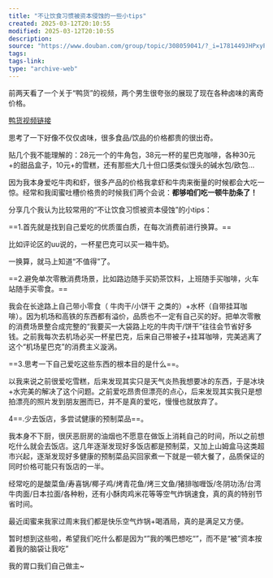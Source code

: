 ```yaml
---
title: "不让饮食习惯被资本侵蚀的一些小tips"
created: 2025-03-12T20:10:55
modified: 2025-03-12T20:10:55
description:
source: "https://www.douban.com/group/topic/308059041/?_i=1781449JHPxyP7"
tags:
tags-link:
type: "archive-web"
---
```

前两天看了一个关于“鸭货”的视频，两个男生很夸张的展现了现在各种卤味的离奇价格。

[鸭货视频链接](https://www.douban.com/link2/?url=https%3A%2F%2Fv.douyin.com%2Fi6PMeCh1%2F&link2key=706d0919f9)

思考了一下好像不仅仅卤味，很多食品/饮品的价格都贵的很出奇。

贴几个我不能理解的：28元一个的牛角包，38元一杯的星巴克咖啡，各种30元+的甜品盒子，10元+的雪糕，还有那些大几十但口感类似馒头的碱水包/欧包...

因为我本身爱吃牛肉和虾，很多产品的价格我拿虾和牛肉来衡量的时候都会大吃一惊。经常和我闺蜜吐槽价格贵的时候我们两个会说：**都够咱们吃一顿牛肋条了！**

分享几个我认为比较常用的“不让饮食习惯被资本侵蚀”的小tips：

==1.首先就是找到自己爱吃的优质蛋白质，在每次消费前进行换算。==

比如评论区的uu说的，一杯星巴克可以买一箱牛奶。

一换算，就马上知道“不值得”了。

==2.避免单次零散消费场景，比如路边随手买奶茶饮料，上班随手买咖啡，火车站随手买零食。==

我会在长途路上自己带小零食（ 牛肉干/小饼干 之类的）+水杯（自带挂耳咖啡）。因为机场和高铁的东西都有溢价，品质也不一定有自己买的好。把单次零散的消费场景整合成完整的“我要买一大袋路上吃的牛肉干/饼干”往往会节省好多钱。之前我每次去机场必买一杯星巴克，后来自己带被子+挂耳咖啡，完美逃离了这个“机场星巴克”的消费主义漩涡。

==3.思考一下自己爱吃这些东西的根本目的是什么==。

以我来说之前很爱吃雪糕，后来发现其实只是天气炎热我想要冰的东西，于是冰块+水完美的解决了这个问题。之前爱吃昂贵但漂亮的点心，后来发现其实我只是想拍漂亮的照片发到朋友圈而已，并不是真的爱吃，慢慢也就放弃了。

4==.少去饭店，多尝试健康的预制菜品==。

我本身不下厨，很厌恶厨房的油烟也不愿意在做饭上消耗自己的时间，所以之前想吃什么就会去饭店。这几年逐渐发现好多饭店都是预制菜，又加上山姆盒马这类超市兴起，逐渐发现好多健康的预制菜品买回家煮一下就是一顿大餐了，品质保证的同时价格可能只有饭店的一半。

经常吃的是酸菜鱼/寿喜锅/椰子鸡/烤青花鱼/烤三文鱼/猪排咖喱饭/冬阴功汤/台湾牛肉面/日本拉面/各种粉，还有小酥肉鸡米花等等空气炸锅速食，真的真的特别节省时间。

最近闺蜜来我家过周末我们都是快乐空气炸锅+喝酒局，真的是满足又方便。

暂时想到这些啦，希望我们吃什么都是因为“”我的嘴巴想吃“”，而不是“被”资本按着我的脑袋让我吃”

我的胃口我们自己做主~